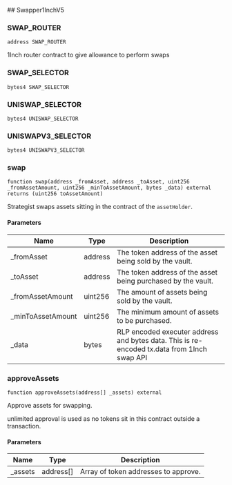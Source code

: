 ﻿﻿## Swapper1InchV5


### SWAP_ROUTER

```solidity
address SWAP_ROUTER
```

1Inch router contract to give allowance to perform swaps

### SWAP_SELECTOR

```solidity
bytes4 SWAP_SELECTOR
```

### UNISWAP_SELECTOR

```solidity
bytes4 UNISWAP_SELECTOR
```

### UNISWAPV3_SELECTOR

```solidity
bytes4 UNISWAPV3_SELECTOR
```

### swap

```solidity
function swap(address _fromAsset, address _toAsset, uint256 _fromAssetAmount, uint256 _minToAssetAmount, bytes _data) external returns (uint256 toAssetAmount)
```

Strategist swaps assets sitting in the contract of the `assetHolder`.



#### Parameters

| Name | Type | Description |
| ---- | ---- | ----------- |
| _fromAsset | address | The token address of the asset being sold by the vault. |
| _toAsset | address | The token address of the asset being purchased by the vault. |
| _fromAssetAmount | uint256 | The amount of assets being sold by the vault. |
| _minToAssetAmount | uint256 | The minimum amount of assets to be purchased. |
| _data | bytes | RLP encoded executer address and bytes data. This is re-encoded tx.data from 1Inch swap API |


### approveAssets

```solidity
function approveAssets(address[] _assets) external
```

Approve assets for swapping.

unlimited approval is used as no tokens sit in this contract outside a transaction.

#### Parameters

| Name | Type | Description |
| ---- | ---- | ----------- |
| _assets | address[] | Array of token addresses to approve. |


